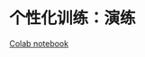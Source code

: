 # 个性化训练：演练

[Colab notebook](https://colab.research.google.com/github/tensorflow/models/blob/master/samples/core/tutorials/eager/custom_training_walkthrough.ipynb)
